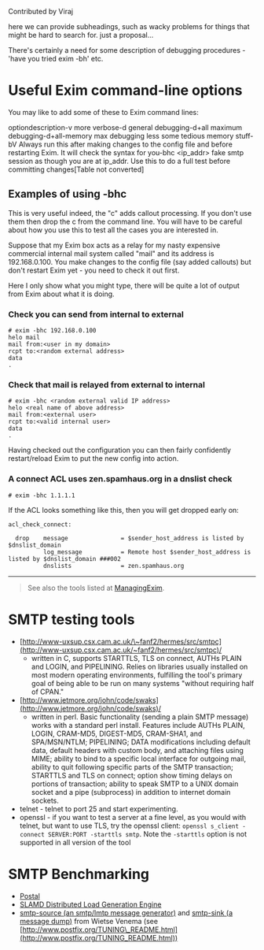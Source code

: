 Contributed by Viraj

here we can provide subheadings, such as wacky problems for things that
might be hard to search for. just a proposal...

There's certainly a need for some description of debugging procedures -
'have you tried exim -bh' etc.

Useful Exim command-line options
================================

You may like to add some of these to Exim command lines:

<form action="/TroubleShooting" method="GET" name="dbw.form">

optiondescription-v more verbose-d general debugging-d+all maximum
debugging-d+all-memory max debugging less some tedious memory stuff-bV
Always run this after making changes to the config file and before
restarting Exim. It will check the syntax for you-bhc &lt;ip\_addr&gt;
fake smtp session as though you are at ip\_addr. Use this to do a full
test before committing changes[Table not converted]

</form>

Examples of using -bhc
----------------------

This is very useful indeed, the "c" adds callout processing. If you
don't use them then drop the c from the command line. You will have to
be careful about how you use this to test all the cases you are
interested in.

Suppose that my Exim box acts as a relay for my nasty expensive
commercial internal mail system called "mail" and its address is
192.168.0.100. You make changes to the config file (say added callouts)
but don't restart Exim yet - you need to check it out first.

Here I only show what you might type, there will be quite a lot of
output from Exim about what it is doing.

### Check you can send from internal to external

    # exim -bhc 192.168.0.100
    helo mail
    mail from:<user in my domain>
    rcpt to:<random external address>
    data
    .

### Check that mail is relayed from external to internal

    # exim -bhc <random external valid IP address>
    helo <real name of above address>
    mail from:<external user>
    rcpt to:<valid internal user>
    data
    .

Having checked out the configuration you can then fairly confidently
restart/reload Exim to put the new config into action.

### A connect ACL uses zen.spamhaus.org in a dnslist check

`# exim -bhc 1.1.1.1`

If the ACL looks something like this, then you will get dropped early
on:

    acl_check_connect:

      drop    message               = $sender_host_address is listed by $dnslist_domain
              log_message           = Remote host $sender_host_address is listed by $dnslist_domain ###002
              dnslists              = zen.spamhaus.org

* * * * *

> See also the tools listed at [ManagingExim](ManagingExim).

SMTP testing tools
==================
-   [http://www-uxsup.csx.cam.ac.uk/\~fanf2/hermes/src/smtpc](http://www-uxsup.csx.cam.ac.uk/~fanf2/hermes/src/smtpc)/
    - written in C, supports STARTTLS, TLS on connect, AUTHs PLAIN and
    LOGIN, and PIPELINING. Relies on libraries usually installed on most
    modern operating environments, fulfilling the tool's primary goal of
    being able to be run on many systems "without requiring half of
    CPAN."
-   [http://www.jetmore.org/john/code/swaks](http://www.jetmore.org/john/code/swaks)/
    - written in perl. Basic functionality (sending a plain SMTP
    message) works with a standard perl install. Features include AUTHs
    PLAIN, LOGIN, CRAM-MD5, DIGEST-MD5, CRAM-SHA1, and SPA/MSN/NTLM;
    PIPELINING; DATA modifications including default data, default
    headers with custom body, and attaching files using MIME; ability to
    bind to a specific local interface for outgoing mail, ability to
    quit following specific parts of the SMTP transaction; STARTTLS and
    TLS on connect; option show timing delays on portions of
    transaction; ability to speak SMTP to a UNIX domain socket and a
    pipe (subprocess) in addition to internet domain sockets.
-   telnet - telnet to port 25 and start experimenting.
-   openssl - if you want to test a server at a fine level, as you would
    with telnet, but want to use TLS, try the openssl client:
    `openssl s_client -connect SERVER:PORT -starttls smtp`. Note the
    `-starttls` option is not supported in all version of the tool

SMTP Benchmarking
=================
-   [Postal](http://www.coker.com.au/postal/)
-   [SLAMD Distributed Load Generation Engine](http://www.slamd.com/)
-   [smtp-source (an smtp/lmtp message
    generator)](http://www.postfix.org/smtp-source.1.html) and
    [smtp-sink (a message
    dump)](http://www.postfix.org/smtp-sink.1.html) from Wietse Venema
    (see
    [http://www.postfix.org/TUNING\_README.html](http://www.postfix.org/TUNING_README.html))

